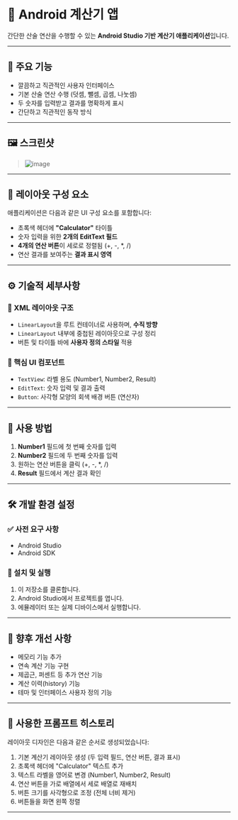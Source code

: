 # 📱 Android 계산기 앱

간단한 산술 연산을 수행할 수 있는 **Android Studio 기반 계산기 애플리케이션**입니다.

---

## 🔧 주요 기능

- 깔끔하고 직관적인 사용자 인터페이스  
- 기본 산술 연산 수행 (덧셈, 뺄셈, 곱셈, 나눗셈)  
- 두 숫자를 입력받고 결과를 명확하게 표시  
- 간단하고 직관적인 동작 방식  

---

## 🖼️ 스크린샷

> ![image](https://github.com/user-attachments/assets/7d141892-4c75-4e92-a368-78d652a159aa)

---

## 🧩 레이아웃 구성 요소

애플리케이션은 다음과 같은 UI 구성 요소를 포함합니다:

- 초록색 헤더에 **"Calculator"** 타이틀  
- 숫자 입력을 위한 **2개의 EditText 필드**  
- **4개의 연산 버튼**이 세로로 정렬됨 (+, -, *, /)  
- 연산 결과를 보여주는 **결과 표시 영역**

---

## ⚙️ 기술적 세부사항

### 📐 XML 레이아웃 구조

- `LinearLayout`을 루트 컨테이너로 사용하며, **수직 방향**  
- `LinearLayout` 내부에 중첩된 레이아웃으로 구성 정리  
- 버튼 및 타이틀 바에 **사용자 정의 스타일** 적용  

### 📌 핵심 UI 컴포넌트

- `TextView`: 라벨 용도 (Number1, Number2, Result)  
- `EditText`: 숫자 입력 및 결과 출력  
- `Button`: 사각형 모양의 회색 배경 버튼 (연산자)

---

## 🧪 사용 방법

1. **Number1** 필드에 첫 번째 숫자를 입력  
2. **Number2** 필드에 두 번째 숫자를 입력  
3. 원하는 연산 버튼을 클릭 (+, -, *, /)  
4. **Result** 필드에서 계산 결과 확인  

---

## 🛠️ 개발 환경 설정

### ✅ 사전 요구 사항

- Android Studio  
- Android SDK  

### 🚀 설치 및 실행

1. 이 저장소를 클론합니다.  
2. Android Studio에서 프로젝트를 엽니다.  
3. 에뮬레이터 또는 실제 디바이스에서 실행합니다.  

---

## 🌱 향후 개선 사항

- 메모리 기능 추가  
- 연속 계산 기능 구현  
- 제곱근, 퍼센트 등 추가 연산 기능  
- 계산 이력(history) 기능  
- 테마 및 인터페이스 사용자 정의 기능  

---

## 💬 사용한 프롬프트 히스토리

레이아웃 디자인은 다음과 같은 순서로 생성되었습니다:

1. 기본 계산기 레이아웃 생성 (두 입력 필드, 연산 버튼, 결과 표시)  
2. 초록색 헤더에 "Calculator" 텍스트 추가  
3. 텍스트 라벨을 영어로 변경 (Number1, Number2, Result)  
4. 연산 버튼을 가로 배열에서 세로 배열로 재배치  
5. 버튼 크기를 사각형으로 조정 (전체 너비 제거)  
6. 버튼들을 화면 왼쪽 정렬  

---

